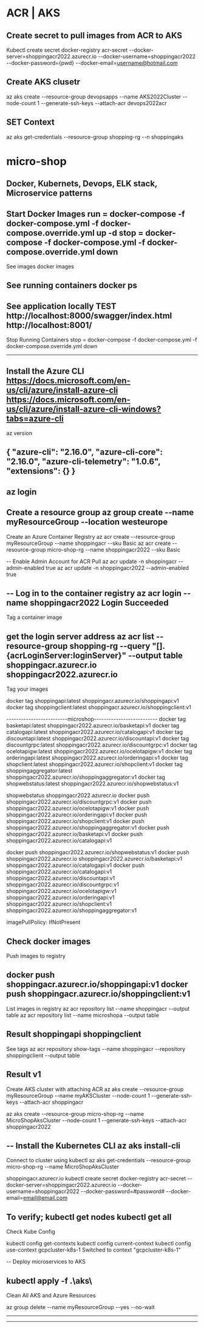
# ACR | AKS 


## Create secret to pull images from ACR to AKS
Kubectl create secret docker-registry acr-secret --docker-server=shoppingacr2022.azurecr.io --docker-username=shoppingacr2022  --docker-password={pwd}  --docker-email=username@hotmail.com

## Create AKS clusetr

az aks create --resource-group devopsapps --name AKS2022Cluster --node-count 1 --generate-ssh-keys --attach-acr devops2022acr

## SET Context
az aks get-credentials  --resource-group shopping-rg --n shoppingaks  

# micro-shop

Docker, Kubernets, Devops, ELK stack, Microservice patterns
------------------------------
Start Docker Images
run  = docker-compose -f docker-compose.yml -f docker-compose.override.yml up -d
stop = docker-compose -f docker-compose.yml -f docker-compose.override.yml down
--
See images
docker images

See running containers
docker ps
--
See application locally
TEST
http://localhost:8000/swagger/index.html
http://localhost:8001/
--
Stop Running Containers
stop = docker-compose -f docker-compose.yml -f docker-compose.override.yml down
-- --
Install the Azure CLI
	https://docs.microsoft.com/en-us/cli/azure/install-azure-cli
	https://docs.microsoft.com/en-us/cli/azure/install-azure-cli-windows?tabs=azure-cli
--
az version

{
  "azure-cli": "2.16.0",
  "azure-cli-core": "2.16.0",
  "azure-cli-telemetry": "1.0.6",
  "extensions": {}
}
--
az login
--
Create a resource group
az group create --name myResourceGroup --location westeurope
--
Create an Azure Container Registry
az acr create --resource-group myResourceGroup --name shoppingacr --sku Basic
az acr create --resource-group micro-shop-rg --name shoppingacr2022 --sku Basic

--
Enable Admin Account for ACR Pull
az acr update -n shoppingacr --admin-enabled true
az acr update -n shoppingacr2022 --admin-enabled true

--
Log in to the container registry
az acr login --name shoppingacr2022
Login Succeeded
--
Tag a container image

get the login server address
az acr list --resource-group shopping-rg --query "[].{acrLoginServer:loginServer}" --output table
shoppingacr.azurecr.io
shoppingacr2022.azurecr.io
--
Tag your images

docker tag shoppingapi:latest shoppingacr.azurecr.io/shoppingapi:v1
docker tag shoppingclient:latest shoppingacr.azurecr.io/shoppingclient:v1

-------------------------microshop--------------------------
docker tag basketapi:latest shoppingacr2022.azurecr.io/basketapi:v1
docker tag catalogapi:latest shoppingacr2022.azurecr.io/catalogapi:v1
docker tag discountapi:latest shoppingacr2022.azurecr.io/discountapi:v1
docker tag discountgrpc:latest shoppingacr2022.azurecr.io/discountgrpc:v1
docker tag ocelotapigw:latest shoppingacr2022.azurecr.io/ocelotapigw:v1
docker tag orderingapi:latest shoppingacr2022.azurecr.io/orderingapi:v1
docker tag shopclient:latest shoppingacr2022.azurecr.io/shopclient:v1
docker tag shoppingaggregator:latest shoppingacr2022.azurecr.io/shoppingaggregator:v1
docker tag shopwebstatus:latest shoppingacr2022.azurecr.io/shopwebstatus:v1

shopwebstatus
shoppingacr2022.azurecr.io
docker push shoppingacr2022.azurecr.io/discountgrpc:v1
docker push shoppingacr2022.azurecr.io/ocelotapigw:v1
docker push shoppingacr2022.azurecr.io/orderingapi:v1
docker push shoppingacr2022.azurecr.io/shopclient:v1
docker push shoppingacr2022.azurecr.io/shoppingaggregator:v1
docker push shoppingacr2022.azurecr.io/basketapi:v1
docker push shoppingacr2022.azurecr.io/catalogapi:v1

docker push shoppingacr2022.azurecr.io/shopwebstatus:v1
docker push
shoppingacr2022.azurecr.io
shoppingacr2022.azurecr.io/basketapi:v1
shoppingacr2022.azurecr.io/catalogapi:v1
 docker push shoppingacr2022.azurecr.io/catalogapi:v1
shoppingacr2022.azurecr.io/discountapi:v1
shoppingacr2022.azurecr.io/discountgrpc:v1
shoppingacr2022.azurecr.io/ocelotapigw:v1
shoppingacr2022.azurecr.io/orderingapi:v1
shoppingacr2022.azurecr.io/shopclient:v1
shoppingacr2022.azurecr.io/shoppingaggregator:v1

imagePullPolicy: IfNotPresent

Check
docker images
--
Push images to registry

docker push shoppingacr.azurecr.io/shoppingapi:v1
docker push shoppingacr.azurecr.io/shoppingclient:v1
--
List images in registry
az acr repository list --name shoppingacr --output table
az acr repository list --name microshopa --output table

Result
shoppingapi
shoppingclient
--
See tags
az acr repository show-tags --name shoppingacr --repository shoppingclient --output table

Result
v1
--
Create AKS cluster with attaching ACR
az aks create --resource-group myResourceGroup --name myAKSCluster --node-count 1 --generate-ssh-keys --attach-acr shoppingacr

az aks create --resource-group micro-shop-rg --name MicroShopAksCluster --node-count 1 --generate-ssh-keys --attach-acr shoppingacr2022


--
Install the Kubernetes CLI
az aks install-cli
--
Connect to cluster using kubectl
az aks get-credentials --resource-group micro-shop-rg --name MicroShopAksCluster

shoppingacr.azurecr.io 
kubectl create secret docker-registry acr-secret --docker-server=shoppingacr2022.azurecr.io --docker-username=shoppingacr2022 --docker-password=#password# --docker-email=email@email.com  

To verify;
kubectl get nodes
kubectl get all
--
Check Kube Config

kubectl config get-contexts
kubectl config current-context
kubectl config use-context gcpcluster-k8s-1
	Switched to context "gcpcluster-k8s-1"


--
Deploy microservices to AKS

kubectl apply -f .\aks\
--
Clean All AKS and Azure Resources

az group delete --name myResourceGroup --yes --no-wait

-----------------------------------
-----------------------------------
